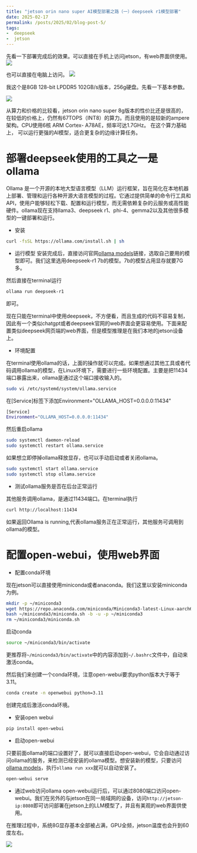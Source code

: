 ```yaml
---
title: "jetson orin nano super AI模型部署之路（一）deepseek r1模型部署"
date: 2025-02-17
permalink: /posts/2025/02/blog-post-5/
tags:
-  deepseek
-  jetson
---
```


先看一下部署完成后的效果。可以直接在手机上访问jetson，有web界面供使用。
![](https://borninfreedom.github.io/images/2025/02/jetson/1/2.png)

也可以直接在电脑上访问。
![](https://borninfreedom.github.io/images/2025/02/jetson/1/4.png)



我这个是8GB 128-bit LPDDR5 102GB/s版本，256g硬盘。先看一下基本参数。

![](https://borninfreedom.github.io/images/2025/02/jetson/1/1.png)

从算力和价格的比较看，jetson orin nano super 8g版本的性价比还是很高的，在较低的价格上，仍然有67TOPS（INT8）的算力。而且使用的是较新的ampere架构。CPU使用6核 ARM Cortex- A78AE，频率可达1.7GHz。 在这个算力基础上， 可以运行更强的AI模型，适合更复杂的边缘计算任务。


# 部署deepseek使用的工具之一是ollama
Ollama 是一个开源的本地大型语言模型（LLM）运行框架，旨在简化在本地机器上部署、管理和运行各种开源大语言模型的过程。它通过提供简单的命令行工具和 API，使用户能够轻松下载、配置和运行模型，而无需依赖复杂的云服务或高性能硬件。ollama现在支持llama3、deepseek r1、phi-4、gemma2以及其他很多模型的一键部署和运行。

* 安装

```bash
curl -fsSL https://ollama.com/install.sh | sh
```

* 运行模型
安装完成后，直接访问官网[ollama models](https://ollama.com/search)链接，选取自己要用的模型即可。我们这里选用deepseek-r1 7b的模型。7b的模型占用显存就要7G多。

然后直接在terminal运行
```bash
ollama run deepseek-r1
```
即可。

现在只能在terminal中使用deepseek，不方便看，而且生成的代码不容易复制，因此有一个类似chatgpt或者deepseek官网的web界面会更容易使用。下面来配置类似deepseek网页端的web界面，但是模型推理是在我们本地的jetson设备上。

* 环境配置

在terminal使用ollama的话，上面的操作就可以完成。如果想通过其他工具或者代码调用ollama的模型，在Linux环境下，需要进行一些环境配置。主要是把11434端口暴露出来，ollama是通过这个端口接收输入的。


```bash
sudo vi /etc/systemd/system/ollama.service
```

在[Service]标签下添加Environment="OLLAMA_HOST=0.0.0.0:11434"

```bash
[Service]
Environment="OLLAMA_HOST=0.0.0.0:11434"
```

然后重启ollama

```bash
sudo systemctl daemon-reload
sudo systemctl restart ollama.service
```

如果想立即停掉ollama释放显存，也可以手动启动或者关闭ollama。

```bash
sudo systemctl start ollama.service
sudo systemctl stop ollama.service
```

* 测试ollama服务是否在后台正常运行

其他服务调用ollama，是通过11434端口。在terminal执行
```bash
curl http://localhost:11434
```

如果返回Ollama is running,代表ollama服务正在正常运行，其他服务可调用到ollama的模型。

# 配置open-webui，使用web界面

* 配置conda环境

现在jetson可以直接使用miniconda或者anaconda。我们这里以安装miniconda为例。

```bash
mkdir -p ~/miniconda3
wget https://repo.anaconda.com/miniconda/Miniconda3-latest-Linux-aarch64.sh -O ~/miniconda3/miniconda.sh
bash ~/miniconda3/miniconda.sh -b -u -p ~/miniconda3
rm ~/miniconda3/miniconda.sh
```

启动conda

```bash
source ~/miniconda3/bin/activate
```

更推荐将`~/miniconda3/bin/activate`中的内容添加到`~/.bashrc`文件中，自动来激活conda。

然后我们来创建一个conda环境，注意open-webui要求python版本大于等于3.11。

```bash
conda create -n openwebui python=3.11
```

创建完成后激活conda环境。

* 安装open webui

```bash
pip install open-webui
```

* 启动open-webui

只要前面ollama的端口设置好了，就可以直接启动open-webui，它会自动通过访问ollama的服务，来检测已经安装的ollama模型。想安装新的模型，只要访问[ollama models](https://ollama.com/search)，执行`ollama run xxx`就可以自动安装了。
```bash
open-webui serve
```

* 通过web访问ollama
open-webui运行后，可以通过8080端口访问open-webui。我们在另外的与jetson在同一局域网的设备，访问`http://jetson-ip:8080`即可访问部署在jetson上的LLM模型了，并且有美观的web界面供使用。



在推理过程中，系统8G显存基本全部被占满，GPU全频，jetson温度也会升到60度左右。

![](https://borninfreedom.github.io/images/2025/02/jetson/1/3.png)


